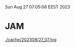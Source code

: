 Sun Aug 27 07:05:06 EEST 2023
# JAM
<a href='./cache/202308/27_07.log'>./cache/202308/27_07.log</a>
